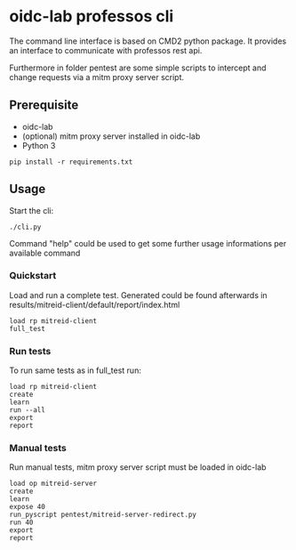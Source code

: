 # oidc-lab professos cli

The command line interface is based on CMD2 python package.
It provides an interface to communicate with professos rest api.

Furthermore in folder pentest are some simple scripts to intercept and change
requests via a mitm proxy server script.

## Prerequisite

* oidc-lab
* (optional) mitm proxy server installed in oidc-lab
* Python 3
```
pip install -r requirements.txt
```

## Usage

Start the cli:
```
./cli.py
```

Command "help" could be used to get some further usage informations per available command

### Quickstart

Load and run a complete test. Generated could be found afterwards in results/mitreid-client/default/report/index.html
```
load rp mitreid-client
full_test
```

### Run tests

To run same tests as in full_test run:
```
load rp mitreid-client
create
learn
run --all
export
report
```

### Manual tests

Run manual tests, mitm proxy server script must be loaded in oidc-lab
```
load op mitreid-server
create
learn
expose 40
run_pyscript pentest/mitreid-server-redirect.py
run 40
export
report
```
